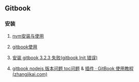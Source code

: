 ## Gitbook

### 安装

1. [nvm安装与使用](https://blog.csdn.net/muguli2008/article/details/107730766)

2. [gitbook使用](https://dunwu.gitbooks.io/gitbook-notes/content/basics/installation.html)

3. [安装 gitbook 3.2.3 失败(gitbook Init 错误)](https://blog.csdn.net/qq_33154343/article/details/110633976)

4. [gitbook nodejs 版本问题 toc问题](https://blog.csdn.net/woflyoycm/article/details/110137422)  & [插件 · GitBook 使用教程 (zhangjikai.com)](http://gitbook.zhangjikai.com/plugins.html#anchor-navigation-ex)

   ​


